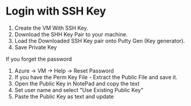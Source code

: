 # Login with SSH Key

1. Create the VM With SSH Key.
2. Download the SHH Key Pair to your machine.
3. Load the Downloaded SSH Key pair onto Putty Gen (Key generator).
4. Save Private Key

If you forget the password

1. Azure -> VM -> Help -> Reset Password
2. If you have the Perm Key File - Extract the Public File and save it.
3. Open the Public Key in NotePad and copy the text
4. Set user name and select "Use Existing Public Key"
5. Paste the Public Key as text and update